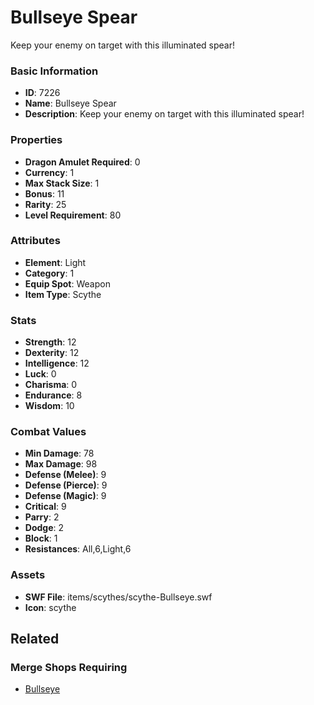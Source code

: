 # Bullseye Spear

Keep your enemy on target with this illuminated spear!

### Basic Information

- **ID**: 7226
- **Name**: Bullseye Spear
- **Description**: Keep your enemy on target with this illuminated spear!

### Properties

- **Dragon Amulet Required**: 0
- **Currency**: 1
- **Max Stack Size**: 1
- **Bonus**: 11
- **Rarity**: 25
- **Level Requirement**: 80

### Attributes

- **Element**: Light
- **Category**: 1
- **Equip Spot**: Weapon
- **Item Type**: Scythe

### Stats

- **Strength**: 12
- **Dexterity**: 12
- **Intelligence**: 12
- **Luck**: 0
- **Charisma**: 0
- **Endurance**: 8
- **Wisdom**: 10

### Combat Values

- **Min Damage**: 78
- **Max Damage**: 98
- **Defense (Melee)**: 9
- **Defense (Pierce)**: 9
- **Defense (Magic)**: 9
- **Critical**: 9
- **Parry**: 2
- **Dodge**: 2
- **Block**: 1
- **Resistances**: All,6,Light,6

### Assets

- **SWF File**: items/scythes/scythe-Bullseye.swf
- **Icon**: scythe

## Related

### Merge Shops Requiring

- [Bullseye](../merge-shops/116-bullseye.md)

